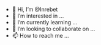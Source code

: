 - 👋 Hi, I’m @Inrebet
- 👀 I’m interested in ...
- 🌱 I’m currently learning ...
- 💞️ I’m looking to collaborate on ...
- 📫 How to reach me ...

<!---
Inrebet/Inrebet is a ✨ special ✨ repository because its `README.md` (this file) appears on your GitHub profile.
You can click the Preview link to take a look at your changes.
--->
